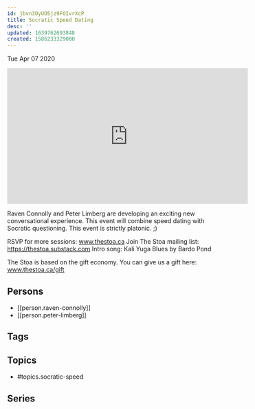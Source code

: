 ```yaml
---
id: jbvn3OyUO5jz9FOIvrXcP
title: Socratic Speed Dating
desc: ''
updated: 1639762693848
created: 1586233329000
---
```





Tue Apr 07 2020

<iframe width="560" height="315" src="https://www.youtube.com/embed/lDfwTup6hB8" title="Socratic Speed Dating w/ Raven Connolly and Peter Limberg" frameborder="0" allow="accelerometer; autoplay; clipboard-write; encrypted-media; gyroscope; picture-in-picture" allowfullscreen ></iframe>

Raven Connolly and Peter Limberg are developing an exciting new conversational experience. This event will combine speed dating with Socratic questioning. This event is strictly platonic.  ;)

RSVP for more sessions: www.thestoa.ca
Join The Stoa mailing list: https://thestoa.substack.com
Intro song: Kali Yuga Blues by Bardo Pond

The Stoa is based on the gift economy. You can give us a gift here: www.thestoa.ca/gift

## Persons

- [[person.raven-connolly]]
- [[person.peter-limberg]]

## Tags



## Topics

- #topics.socratic-speed

## Series




